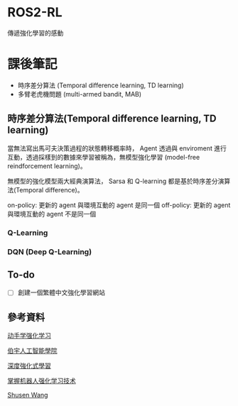 # ROS2-RL
傳遞強化學習的感動

# 課後筆記
- 時序差分算法 (Temporal difference learning, TD learning)
- 多臂老虎機問題 (multi-armed bandit, MAB)

## 時序差分算法(Temporal difference learning, TD learning)
當無法寫出馬可夫決策過程的狀態轉移概率時， Agent 透過與 enviroment 進行互動，透過採樣到的數據來學習被稱為，無模型強化學習 (model-free reindforcement learning)。

無模型的強化模型兩大經典演算法， Sarsa 和 Q-learning 都是基於時序差分演算法(Temporal difference)。

on-policy: 更新的 agent 與環境互動的 agent 是同一個
off-policy: 更新的 agent 與環境互動的 agent 不是同一個

### Q-Learning


### DQN (Deep Q-Learning)

## To-do
- [ ] 創建一個繁體中文強化學習網站
  

## 參考資料
[动手学强化学习](https://hrl.boyuai.com/)

[伯宇人工智能學院](https://www.boyuai.com/elites/course/xVqhU42F5IDky94x/video/6uJI-xIs4wqMU56NSbZRB)

[深度強化式學習](https://www.books.com.tw/products/0010886296?srsltid=AfmBOoqH7m7JrI0DiHocibmGptV7erGaJTgngEdrMVUx5gKSM6Q8YEeL)

[掌握机器人强化学习技术](https://app.theconstruct.ai/courses/mastering-reinforcement-learning-for-robotics-286/)

[Shusen Wang](https://www.youtube.com/@ShusenWang/playlists)